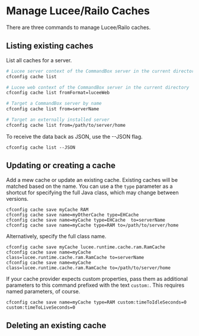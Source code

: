 # Manage Lucee/Railo Caches

There are three commands to manage Lucee/Railo caches.

## Listing existing caches

List all caches for a server.

```bash
# Lucee server context of the CommandBox server in the current directory
cfconfig cache list

# Lucee web context of the CommandBox server in the current directory
cfconfig cache list fromFormat=luceeWeb

# Target a CommandBox server by name
cfconfig cache list from=serverName

# Target an externally installed server
cfconfig cache list from=/path/to/server/home
```

To receive the data back as JSON, use the --JSON flag.
```
cfconfig cache list --JSON
```

## Updating or creating a cache

Add a mew cache or update an existing cache.  Existing caches will be matched based on the name.  You can use a the `type` parameter as a shortcut for specifying the full Java class, which may change between versions.

```
cfconfig cache save myCache RAM
cfconfig cache save name=myOtherCache type=EHCache
cfconfig cache save name=myCache type=EHCache  to=serverName
cfconfig cache save name=myCache type=RAM to=/path/to/server/home
```

Alternatively, specify the full class name.

```
cfconfig cache save myCache lucee.runtime.cache.ram.RamCache
cfconfig cache save name=myCache class=lucee.runtime.cache.ram.RamCache to=serverName
cfconfig cache save name=myCache class=lucee.runtime.cache.ram.RamCache to=/path/to/server/home
```

If your cache provider expects custom properties, pass them as additional parameters to this command prefixed with the text `custom:`. This requires named parameters, of course.

```
cfconfig cache save name=myCache type=RAM custom:timeToIdleSeconds=0 custom:timeToLiveSeconds=0
```

## Deleting an existing cache